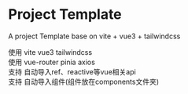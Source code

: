 # Project Template

A project Template base on vite + vue3 + tailwindcss

使用 vite vue3 tailwindcss  
使用 vue-router pinia axios  
支持 自动导入ref、reactive等vue相关api  
支持 自动导入组件(组件放在components文件夹)  
